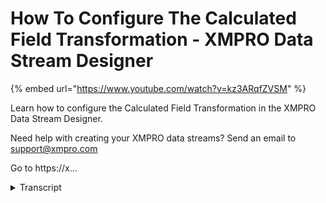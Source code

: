 # How To Configure The Calculated Field Transformation - XMPRO Data Stream Designer
{% embed url="https://www.youtube.com/watch?v=kz3ARqfZVSM" %}



Learn how to configure the Calculated Field Transformation in the XMPRO Data Stream Designer. 

Need help with creating your XMPRO data streams? Send an email to support@xmpro.com 

Go to https://x...
<details>
<summary>Transcript</summary>Learn how to configure the Calculated Field Transformation in the XMPRO Data Stream Designer. 

Need help with creating your XMPRO data streams? Send an email to support@xmpro.com 

Go to https://x...
what we're going to do here is ticket

how to set up and configure the

calculated field transformation agent

this item allows you to create new

column values through the use of

expressions the result will be either

nearly define column or it can replace

the values in existing columns I've

already set up and configured an event

select agent which will symbolize

fibration readings from a sensor I have

also set up and configured an event

printer which will show us what the

output looks like go to the toolbox and

search for calculated field

you will find it on the transformations

click on the agent and drag it to the

canvas connect the output endpoint of

the events simulator agent to the input

endpoint of the calculated field agent

and the output in front of the

calculated field agent to the input

endpoint of the vein printer agent let

the default name has been assigned to

your calculated field agent to be nine

this agent click on the white space and

start typing

you

click somewhere else on the canvas and

click say double click on your

calculated field agent this is where

you'll be configuring your agent first

make sure you're using the correct

collection

if not select another collection from

the drop-down next you need to configure

editor click on maximize to make the

page bigger click on add to add a new

room if you want the calculated values

to be added in an existing column select

the column from the drop down if you

want a new column to be created at the

new columns name in here

I want in your column to be graded

clicks announced in the forum now I need

to add my expression if the vibration is

higher than a certain value

I want height to be returned otherwise

medium should be returned

you

then select your data type I'm going to

leave it as string click something else

in the form now choose how the result

should be returned options include a

painter current which will append your

results to the current by load or new

which will return your results as a new

palette I'm going to select new and show

what the data looks like click apply

click save to run your string click on

publish to view the live title click on

live view select your event printer and

click Save

now that the new values are returned as

a new payload now I want to show you

what it looks like if you have selected

a bin to current stop the stream are

clicking on unpublish

double-click on your calculated field

agent instead of new select a Penta

current click apply click Save publish

the string and click on live you

now that a new column has been added to

your current payload

you
</details>